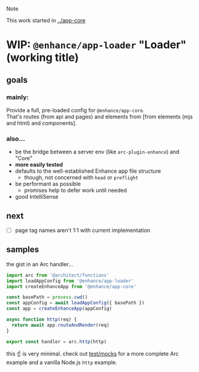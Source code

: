 > [!NOTE]  
> This work started in [../app-core](../app-core/)

# WIP: `@enhance/app-loader` "Loader" (working title)

## goals

### mainly:

Provide a full, pre-loaded config for `@enhance/app-core`.  
That's routes (from api and pages) and elements from [from elements (mjs and html) and components].

### also...

- be the bridge between a server env (like `arc-plugin-enhance`) and "Core"
- **more easily tested**
- defaults to the well-established Enhance app file structure
  - though, not concerned with `head` or `preflight`
- be performant as possible
  - promises help to defer work until needed
- good IntelliSense

## next

- [ ] page tag names aren't 1:1 with current implementation

## samples

the gist in an Arc handler...

```javascript
import arc from '@architect/functions'
import loadAppConfig from '@enhance/app-loader'
import createEnhanceApp from '@enhance/app-core'

const basePath = process.cwd()
const appConfig = await loadAppConfig({ basePath })
const app = createEnhanceApp(appConfig)

async function http(req) {
  return await app.routeAndRender(req)
}

export const handler = arc.http(http)
```

this ☝️ is very minimal. check out [test/mocks](./test/mocks/) for a more complete Arc example and a vanilla Node.js `http` example.
